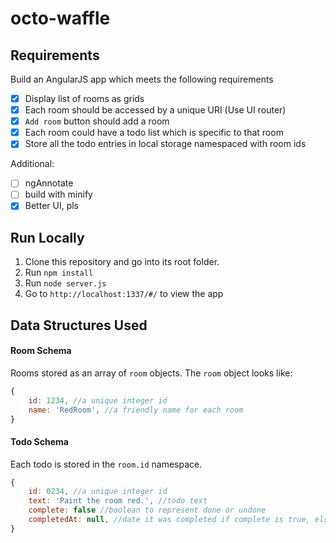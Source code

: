 # octo-waffle

## Requirements 
Build an AngularJS app which meets the following requirements

- [x] Display list of rooms as grids
- [x] Each room should be accessed by a unique URI (Use UI router)
- [x] `Add room` button should add a room
- [x] Each room could have a todo list which is specific to that room
- [x] Store all the todo entries in local storage namespaced with room ids

Additional:

- [ ] ngAnnotate
- [ ] build with minify
- [x] Better UI, pls

## Run Locally

1. Clone this repository and go into its root folder.
2. Run `npm install`
3. Run `node server.js`
4. Go to `http://localhost:1337/#/` to view the app

## Data Structures Used

#### Room Schema
Rooms stored as an array of `room` objects. The `room` object looks like:

```js
{
	id: 1234, //a unique integer id
	name: 'RedRoom', //a friendly name for each room
}
```

#### Todo Schema
Each todo is stored in the `room.id` namespace.
```js
{
	id: 0234, //a unique integer id
	text: 'Paint the room red.', //todo text
	complete: false //boolean to represent done or undone
	completedAt: null, //date it was completed if complete is true, else null
}
```
